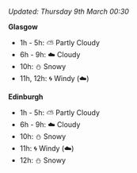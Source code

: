 *Updated: Thursday 9th March 00:30*

**Glasgow**

* 1h - 5h: :partly_sunny: Partly Cloudy
* 6h - 9h: :cloud: Cloudy
* 10h: :snowman: Snowy
* 11h, 12h: :cyclone: Windy (:cloud:)

**Edinburgh**

* 1h - 5h: :partly_sunny: Partly Cloudy
* 6h - 9h: :cloud: Cloudy
* 10h: :snowman: Snowy
* 11h: :cyclone: Windy (:cloud:)
* 12h: :snowman: Snowy
